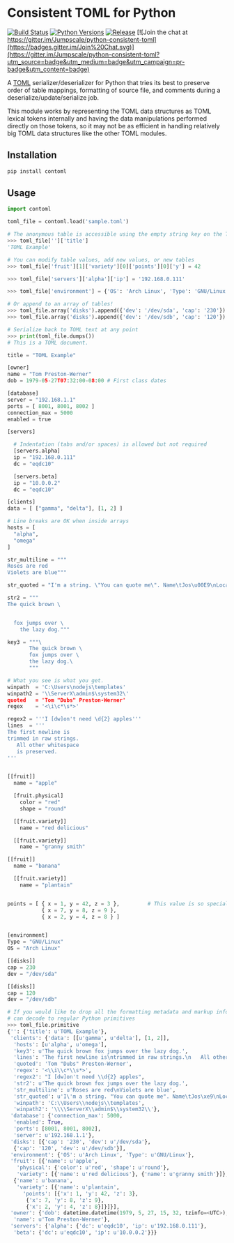 # Consistent TOML for Python

[![Build Status](https://travis-ci.org/Jumpscale/python-consistent-toml.svg?branch=master)](https://travis-ci.org/Jumpscale/python-consistent-toml)
[![Python Versions](https://img.shields.io/pypi/pyversions/contoml.svg)](https://pypi.python.org/pypi/contoml)
[![Release](https://img.shields.io/pypi/v/contoml.svg)](https://pypi.python.org/pypi/contoml)
[![Join the chat at https://gitter.im/Jumpscale/python-consistent-toml](https://badges.gitter.im/Join%20Chat.svg)](https://gitter.im/Jumpscale/python-consistent-toml?utm_source=badge&utm_medium=badge&utm_campaign=pr-badge&utm_content=badge)


A [TOML](https://github.com/toml-lang/toml) serializer/deserializer for Python that tries its best to preserve order of table mappings, formatting of source file, and comments during a deserialize/update/serialize job.

This module works by representing the TOML data structures as TOML lexical tokens internally and having the data manipulations performed directly on those tokens, so it may not be as efficient in handling relatively big TOML data structures like the other TOML modules.  

## Installation ##
```bash
pip install contoml
```

## Usage ##

```python
import contoml

toml_file = contoml.load('sample.toml')

# The anonymous table is accessible using the empty string key on the TOML file
>>> toml_file['']['title']
'TOML Example'

# You can modify table values, add new values, or new tables
>>> toml_file['fruit'][1]['variety'][0]['points'][0]['y'] = 42

>>> toml_file['servers']['alpha']['ip'] = '192.168.0.111'

>>> toml_file['environment'] = {'OS': 'Arch Linux', 'Type': 'GNU/Linux'}

# Or append to an array of tables!
>>> toml_file.array('disks').append({'dev': '/dev/sda', 'cap': '230'})
>>> toml_file.array('disks').append({'dev': '/dev/sdb', 'cap': '120'})

# Serialize back to TOML text at any point
>>> print(toml_file.dumps())
# This is a TOML document.

title = "TOML Example"

[owner]
name = "Tom Preston-Werner"
dob = 1979-05-27T07:32:00-08:00 # First class dates

[database]
server = "192.168.1.1"
ports = [ 8001, 8001, 8002 ]
connection_max = 5000
enabled = true

[servers]

  # Indentation (tabs and/or spaces) is allowed but not required
  [servers.alpha]
  ip = "192.168.0.111"
  dc = "eqdc10"

  [servers.beta]
  ip = "10.0.0.2"
  dc = "eqdc10"

[clients]
data = [ ["gamma", "delta"], [1, 2] ]

# Line breaks are OK when inside arrays
hosts = [
  "alpha",
  "omega"
]

str_multiline = """
Roses are red
Violets are blue"""

str_quoted = "I'm a string. \"You can quote me\". Name\tJos\u00E9\nLocation\tSF."

str2 = """
The quick brown \


  fox jumps over \
    the lazy dog."""

key3 = """\
       The quick brown \
       fox jumps over \
       the lazy dog.\
       """

# What you see is what you get.
winpath  = 'C:\Users\nodejs\templates'
winpath2 = '\\ServerX\admin$\system32\'
quoted   = 'Tom "Dubs" Preston-Werner'
regex    = '<\i\c*\s*>'

regex2 = '''I [dw]on't need \d{2} apples'''
lines  = '''
The first newline is
trimmed in raw strings.
   All other whitespace
   is preserved.
'''


[[fruit]]
  name = "apple"

  [fruit.physical]
    color = "red"
    shape = "round"

  [[fruit.variety]]
    name = "red delicious"

  [[fruit.variety]]
    name = "granny smith"

[[fruit]]
  name = "banana"

  [[fruit.variety]]
    name = "plantain"


points = [ { x = 1, y = 42, z = 3 },         # This value is so special to me
           { x = 7, y = 8, z = 9 },
           { x = 2, y = 4, z = 8 } ]


[environment]
Type = "GNU/Linux"
OS = "Arch Linux"

[[disks]]
cap = 230
dev = "/dev/sda"

[[disks]]
cap = 120
dev = "/dev/sdb"

# If you would like to drop all the formatting metadata and markup information, you 
# can decode to regular Python primitives
>>> toml_file.primitive
{'': {'title': u'TOML Example'},
 'clients': {'data': [[u'gamma', u'delta'], [1, 2]],
  'hosts': [u'alpha', u'omega'],
  'key3': u'The quick brown fox jumps over the lazy dog.',
  'lines': 'The first newline is\ntrimmed in raw strings.\n   All other whitespace\n   is preserved.\n',
  'quoted': 'Tom "Dubs" Preston-Werner',
  'regex': '<\\i\\c*\\s*>',
  'regex2': "I [dw]on't need \\d{2} apples",
  'str2': u'The quick brown fox jumps over the lazy dog.',
  'str_multiline': u'Roses are red\nViolets are blue',
  'str_quoted': u'I\'m a string. "You can quote me". Name\tJos\xe9\nLocation\tSF.',
  'winpath': 'C:\\Users\\nodejs\\templates',
  'winpath2': '\\\\ServerX\\admin$\\system32\\'},
 'database': {'connection_max': 5000,
  'enabled': True,
  'ports': [8001, 8001, 8002],
  'server': u'192.168.1.1'},
 'disks': [{'cap': '230', 'dev': u'/dev/sda'},
  {'cap': '120', 'dev': u'/dev/sdb'}],
 'environment': {'OS': u'Arch Linux', 'Type': u'GNU/Linux'},
 'fruit': [{'name': u'apple',
   'physical': {'color': u'red', 'shape': u'round'},
   'variety': [{'name': u'red delicious'}, {'name': u'granny smith'}]},
  {'name': u'banana',
   'variety': [{'name': u'plantain',
     'points': [{'x': 1, 'y': 42, 'z': 3},
      {'x': 7, 'y': 8, 'z': 9},
      {'x': 2, 'y': 4, 'z': 8}]}]}],
 'owner': {'dob': datetime.datetime(1979, 5, 27, 15, 32, tzinfo=<UTC>),
  'name': u'Tom Preston-Werner'},
 'servers': {'alpha': {'dc': u'eqdc10', 'ip': u'192.168.0.111'},
  'beta': {'dc': u'eqdc10', 'ip': u'10.0.0.2'}}}
```
